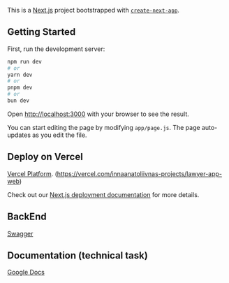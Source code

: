 This is a [Next.js](https://nextjs.org/) project bootstrapped with [`create-next-app`](https://github.com/vercel/next.js/tree/canary/packages/create-next-app).

## Getting Started

First, run the development server:

```bash
npm run dev
# or
yarn dev
# or
pnpm dev
# or
bun dev
```

Open [http://localhost:3000](http://localhost:3000) with your browser to see the result.

You can start editing the page by modifying `app/page.js`. The page auto-updates as you edit the file.

## Deploy on Vercel

[Vercel Platform](https://lawyer-app-web.vercel.app).
(https://vercel.com/innaanatoliivnas-projects/lawyer-app-web)

Check out our [Next.js deployment documentation](https://nextjs.org/docs/deployment) for more details.

## BackEnd

[Swagger](https://lawyerappwebapi.azurewebsites.net/swagger/index.html)

## Documentation (technical task)

[Google Docs](https://docs.google.com/document/d/1Mp3YVyP4PmFP9J9qFuaIxNULlHS1g-U-/edit#heading=h.gjdgxs)
